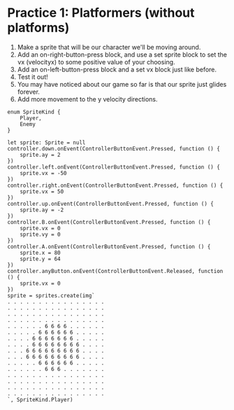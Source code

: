 # Practice 1: Platformers (without platforms)

1. Make a sprite that will be our character we'll be moving around.
2. Add an on-right-button-press block, and use a set sprite block to set the vx (velocityx) to some positive value of your choosing.
3. Add an on-left-button-press block and a set vx block just like before. 
4. Test it out!
5. You may have noticed about our game so far is that our sprite just glides forever. 
6. Add more movement to the y velocity directions.


```blocks
enum SpriteKind {
    Player,
    Enemy
}

let sprite: Sprite = null
controller.down.onEvent(ControllerButtonEvent.Pressed, function () {
    sprite.ay = 2
})
controller.left.onEvent(ControllerButtonEvent.Pressed, function () {
    sprite.vx = -50
})
controller.right.onEvent(ControllerButtonEvent.Pressed, function () {
    sprite.vx = 50
})
controller.up.onEvent(ControllerButtonEvent.Pressed, function () {
    sprite.ay = -2
})
controller.B.onEvent(ControllerButtonEvent.Pressed, function () {
    sprite.vx = 0
    sprite.vy = 0
})
controller.A.onEvent(ControllerButtonEvent.Pressed, function () {
    sprite.x = 80
    sprite.y = 64
})
controller.anyButton.onEvent(ControllerButtonEvent.Released, function () {
    sprite.vx = 0
})
sprite = sprites.create(img`
. . . . . . . . . . . . . . . . 
. . . . . . . . . . . . . . . . 
. . . . . . . . . . . . . . . . 
. . . . . . . . . . . . . . . . 
. . . . . . 6 6 6 6 . . . . . . 
. . . . . 6 6 6 6 6 6 . . . . . 
. . . . 6 6 6 6 6 6 6 . . . . . 
. . . . 6 6 6 6 6 6 6 6 . . . . 
. . . 6 6 6 6 6 6 6 6 6 . . . . 
. . . 6 6 6 6 6 6 6 6 6 . . . . 
. . . . . 6 6 6 6 6 6 . . . . . 
. . . . . . 6 6 6 . . . . . . . 
. . . . . . . . . . . . . . . . 
. . . . . . . . . . . . . . . . 
. . . . . . . . . . . . . . . . 
. . . . . . . . . . . . . . . . 
`, SpriteKind.Player)
```
